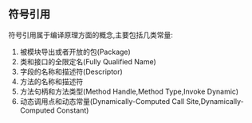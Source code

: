 

## 符号引用
符号引用属于编译原理方面的概念,主要包括几类常量:
1. 被模块导出或者开放的包(Package)
2. 类和接口的全限定名(Fully Qualified Name)
3. 字段的名称和描述符(Descriptor)
4. 方法的名称和描述符
5. 方法句柄和方法类型(Method Handle,Method Type,Invoke Dynamic)
6. 动态调用点和动态常量(Dynamically-Computed Call Site,Dynamically-Computed Constant)